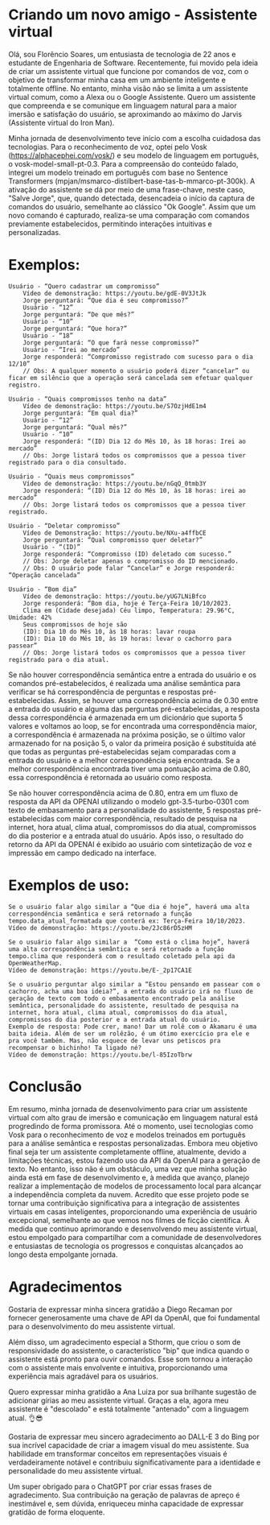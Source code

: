 # Criando um novo amigo - Assistente virtual

Olá, sou Florêncio Soares, um entusiasta de tecnologia de 22 anos e estudante de Engenharia de Software.
Recentemente, fui movido pela ideia de criar um assistente virtual que funcione por comandos de voz, com o objetivo de transformar minha casa em um ambiente inteligente e totalmente offline. No entanto, minha visão não se limita a um assistente virtual comum, como a Alexa ou o Google Assistente.
Quero um assistente que compreenda e se comunique em linguagem natural para a maior imersão e satisfação do usuário, se aproximando ao máximo do Jarvis (Assistente virtual do Iron Man).

Minha jornada de desenvolvimento teve início com a escolha cuidadosa das tecnologias. Para o reconhecimento de voz, optei pelo Vosk (https://alphacephei.com/vosk/) e seu modelo de linguagem em português, o vosk-model-small-pt-0.3. Para a compreensão do conteúdo falado, integrei um modelo treinado em português com base no Sentence Transformers (mpjan/msmarco-distilbert-base-tas-b-mmarco-pt-300k).
A ativação do assistente se dá por meio de uma frase-chave, neste caso, "Salve Jorge", que, quando detectada, desencadeia o início da captura de comandos do usuário, semelhante ao clássico "Ok Google". Assim que um novo comando é capturado, realiza-se uma comparação com comandos previamente estabelecidos, permitindo interações intuitivas e personalizadas.

# Exemplos:

    Usuário - “Quero cadastrar um compromisso”
        Vídeo de demonstração: https://youtu.be/gdE-0V3JtJk
		Jorge perguntará: “Que dia é seu compromisso?”
		Usuário - “12”
		Jorge perguntará: “De que mês?”
		Usuário - “10”
		Jorge perguntará: “Que hora?”
		Usuário - “18”
		Jorge perguntará: “O que fará nesse compromisso?”
		Usuário - “Irei ao mercado”
		Jorge responderá: “Compromisso registrado com sucesso para o dia 12/10”
		// Obs: A qualquer momento o usuário poderá dizer “cancelar” ou ficar em silêncio que a operação será cancelada sem efetuar qualquer registro.

    Usuário - “Quais compromissos tenho na data”
        Vídeo de demonstração: https://youtu.be/S7OzjHdE1m4
        Jorge perguntará: “Em qual dia?”
        Usuário - “12”
        Jorge perguntará: “Qual mês?”
        Usuário - “10”
        Jorge responderá: “(ID) Dia 12 do Mês 10, às 18 horas: Irei ao mercado”
        // Obs: Jorge listará todos os compromissos que a pessoa tiver registrado para o dia consultado.

    Usuário - “Quais meus compromissos”
        Vídeo de demonstração: https://youtu.be/nGqQ_0tmb3Y
        Jorge responderá: “(ID) Dia 12 do Mês 10, às 18 horas: irei ao mercado”
        // Obs: Jorge listará todos os compromissos que a pessoa tiver registrado.

	Usuário - “Deletar compromisso”
		Vídeo de Demonstração: https://youtu.be/NXu-a4ffbCE
		Jorge perguntará: “Qual compromisso quer deletar?”
		Usuário - “(ID)”
		Jorge responderá: “Compromisso (ID) deletado com sucesso.”
		// Obs: Jorge deletar apenas o compromisso do ID mencionado.
		// Obs: O usuário pode falar “Cancelar” e Jorge responderá: “Operação cancelada”

	Usuário - “Bom dia”
		Vídeo de demonstração: https://youtu.be/yUG7LNiBfco
		Jorge responderá: “Bom dia, hoje é Terça-Feira 10/10/2023.
        Clima em (Cidade desejada) Céu limpo, Temperatura: 29.96°C, Umidade: 42%
        Seus compromissos de hoje são 
        (ID): Dia 10 do Mês 10, às 18 horas: lavar roupa
        (ID): Dia 10 do Mês 10, às 19 horas: levar o cachorro para passear”
        // Obs: Jorge listará todos os compromissos que a pessoa tiver registrado para o dia atual.
	
Se não houver correspondência semântica entre a entrada do usuário e os comandos pré-estabelecidos, é realizada uma análise semântica para verificar se há correspondência de perguntas e respostas pré-estabelecidas.
Assim, se houver uma correspondência acima de 0.30 entre a entrada do usuário e alguma das perguntas pré-estabelecidas, a resposta dessa correspondência é armazenada em um dicionário que suporta 5 valores e voltamos ao loop, se for encontrada uma correspondência maior, a correspondência é armazenada na próxima posição, se o último valor armazenado for na posição 5, o valor da primeira posição é substituída até que todas as perguntas pré-estabelecidas sejam comparadas com a entrada do usuário e a melhor correspondência seja encontrada.
Se a melhor correspondência encontrada tiver uma pontuação acima de 0.80, essa correspondência é retornada ao usuário como resposta.

Se não houver correspondência acima de 0.80, entra em um fluxo de resposta da API da OPENAI utilizando o modelo gpt-3.5-turbo-0301 com texto de embasamento para a personalidade do assistente, 5 respostas pré-estabelecidas com maior correspondência, resultado de pesquisa na internet, hora atual, clima atual, compromissos do dia atual, compromissos do dia posterior e a entrada atual do usuário.
Após isso, o resultado do retorno da API da OPENAI é exibido ao usuário com sintetização de voz e impressão em campo dedicado na interface.

# Exemplos de uso:

    Se o usuário falar algo similar a “Que dia é hoje”, haverá uma alta correspondência semântica e será retornado a função tempo.data_atual_formatada que conterá ex: Terça-Feira 10/10/2023.
    Vídeo de demonstração: https://youtu.be/2Jc86rD5zHM

    Se o usuário falar algo similar a  “Como está o clima hoje”, haverá uma alta correspondência semântica e será retornado a função tempo.clima que responderá com o resultado coletado pela api da OpenWeatherMap.
    Vídeo de demonstração: https://youtu.be/E-_2p17CA1E

    Se o usuário perguntar algo similar a “Estou pensando em passear com o cachorro, acha uma boa ideia?”, a entrada do usuário irá no fluxo de geração de texto com todo o embasamento encontrado pela análise semântica, personalidade do assistente, resultado de pesquisa na internet, hora atual, clima atual, compromissos do dia atual, compromissos do dia posterior e a entrada atual do usuário.
    Exemplo de resposta: Pode crer, mano! Dar um rolê com o Akamaru é uma baita ideia. Além de ser um rolêzão, é um ótimo exercício pra ele e pra você também. Mas, não esquece de levar uns petiscos pra recompensar o bichinho! Ta ligado né?
    Vídeo de demonstração: https://youtu.be/l-85IzoTbrw

# Conclusão

Em resumo, minha jornada de desenvolvimento para criar um assistente virtual com alto grau de imersão e comunicação em linguagem natural está progredindo de forma promissora. Até o momento, usei tecnologias como Vosk para o reconhecimento de voz e modelos treinados em português para a análise semântica e respostas personalizadas.
Embora meu objetivo final seja ter um assistente completamente offline, atualmente, devido a limitações técnicas, estou fazendo uso da API da OpenAI para a geração de texto. No entanto, isso não é um obstáculo, uma vez que minha solução ainda está em fase de desenvolvimento e, à medida que avanço, planejo realizar a implementação de modelos de processamento local para alcançar a independência completa da nuvem.
Acredito que esse projeto pode se tornar uma contribuição significativa para a integração de assistentes virtuais em casas inteligentes, proporcionando uma experiência de usuário excepcional, semelhante ao que vemos nos filmes de ficção científica. À medida que continuo aprimorando e desenvolvendo meu assistente virtual, estou empolgado para compartilhar com a comunidade de desenvolvedores e entusiastas de tecnologia os progressos e conquistas alcançados ao longo desta empolgante jornada.

# Agradecimentos

Gostaria de expressar minha sincera gratidão a Diego Recaman por fornecer generosamente uma chave de API da OpenAI, que foi fundamental para o desenvolvimento do meu assistente virtual.

Além disso, um agradecimento especial a Sthorm, que criou o som de responsividade do assistente, o característico "bip" que indica quando o assistente está pronto para ouvir comandos. Esse som tornou a interação com o assistente mais envolvente e intuitiva, proporcionando uma experiência mais agradável para os usuários.

Quero expressar minha gratidão a Ana Luiza por sua brilhante sugestão de adicionar gírias ao meu assistente virtual. Graças a ela, agora meu assistente é "descolado" e está totalmente "antenado" com a linguagem atual. 👌😎

Gostaria de expressar meu sincero agradecimento ao DALL-E 3 do Bing por sua incrível capacidade de criar a imagem visual do meu assistente.
Sua habilidade em transformar conceitos em representações visuais é verdadeiramente notável e contribuiu significativamente para a identidade e personalidade do meu assistente virtual.

Um super obrigado para o ChatGPT por criar essas frases de agradecimento. Sua contribuição na geração de palavras de apreço é inestimável e, sem dúvida, enriqueceu minha capacidade de expressar gratidão de forma eloquente.